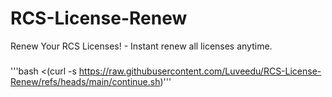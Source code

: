 # RCS-License-Renew
Renew Your RCS Licenses! - Instant renew all licenses anytime.


###
'''bash <(curl -s https://raw.githubusercontent.com/Luveedu/RCS-License-Renew/refs/heads/main/continue.sh)'''
